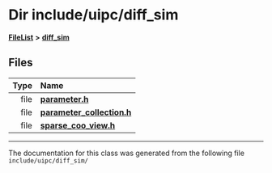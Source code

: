 

# Dir include/uipc/diff\_sim



[**FileList**](files.md) **>** [**diff\_sim**](dir_98c941875c7e3cb13f2b177552938e34.md)












## Files

| Type | Name |
| ---: | :--- |
| file | [**parameter.h**](parameter_8h.md) <br> |
| file | [**parameter\_collection.h**](parameter__collection_8h.md) <br> |
| file | [**sparse\_coo\_view.h**](sparse__coo__view_8h.md) <br> |



























































------------------------------
The documentation for this class was generated from the following file `include/uipc/diff_sim/`

